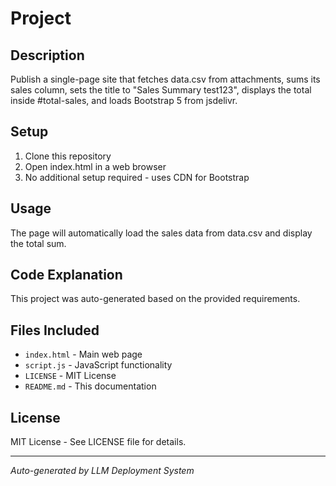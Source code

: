 # Project

## Description
Publish a single-page site that fetches data.csv from attachments, sums its sales column, sets the title to "Sales Summary test123", displays the total inside #total-sales, and loads Bootstrap 5 from jsdelivr.

## Setup
1. Clone this repository
2. Open index.html in a web browser
3. No additional setup required - uses CDN for Bootstrap

## Usage
The page will automatically load the sales data from data.csv and display the total sum.

## Code Explanation
This project was auto-generated based on the provided requirements.

## Files Included
- `index.html` - Main web page
- `script.js` - JavaScript functionality  
- `LICENSE` - MIT License
- `README.md` - This documentation

## License
MIT License - See LICENSE file for details.

---

*Auto-generated by LLM Deployment System*

